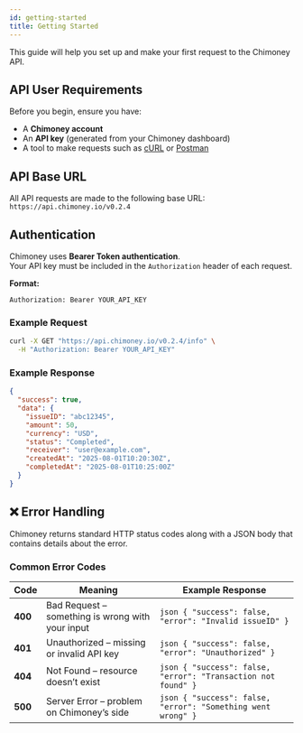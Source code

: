 ```yaml
---
id: getting-started
title: Getting Started
---
```


This guide will help you set up and make your first request to the Chimoney API.

## API User Requirements
Before you begin, ensure you have:
- A **Chimoney account**
- An **API key** (generated from your Chimoney dashboard)
- A tool to make requests such as [cURL](https://curl.se/) or [Postman](https://www.postman.com/)

## API Base URL
All API requests are made to the following base URL:  
`https://api.chimoney.io/v0.2.4`

## Authentication
Chimoney uses **Bearer Token authentication**.  
Your API key must be included in the `Authorization` header of each request.

**Format:**
```http
Authorization: Bearer YOUR_API_KEY
```

### Example Request
```bash
curl -X GET "https://api.chimoney.io/v0.2.4/info" \
  -H "Authorization: Bearer YOUR_API_KEY"
```
### Example Response

```json
{
  "success": true,
  "data": {
    "issueID": "abc12345",
    "amount": 50,
    "currency": "USD",
    "status": "Completed",
    "receiver": "user@example.com",
    "createdAt": "2025-08-01T10:20:30Z",
    "completedAt": "2025-08-01T10:25:00Z"
  }
}
```

## ❌ Error Handling

Chimoney returns standard HTTP status codes along with a JSON body that contains details about the error.

### Common Error Codes

| Code | Meaning                                     | Example Response |
|------|---------------------------------------------|------------------|
| **400**  | Bad Request – something is wrong with your input | ```json { "success": false, "error": "Invalid issueID" } ``` |
| **401**  | Unauthorized – missing or invalid API key   | ```json { "success": false, "error": "Unauthorized" } ``` |
| **404**  | Not Found – resource doesn’t exist          | ```json { "success": false, "error": "Transaction not found" } ``` |
| **500**  | Server Error – problem on Chimoney’s side   | ```json { "success": false, "error": "Something went wrong" } ``` |



